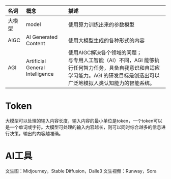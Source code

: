 |名词|概念|描述|
|:---|:---|:---|
|大模型|model|使用算力训练出来的参数模型|
|AIGC|AI Generated Content|使用大模型生成的各种形式的内容|
|AGI|Artificial General Intelligence|使用AIGC解决各个领域的问题；<br>与专用人工智能（AI）不同，AGI 能够执行任何智力任务，具备自我意识和自适应学习能力。AGI 的研发目标是创造出可以广泛地模拟人类认知能力的智能系统。|

# Token
大模型可以处理的输入内容长度，输入内容的最小单位是token，一个token可以是一个单词或字符。大模型可处理的输入内容越长，则可以同时综合越多的信息进行决策，输出的内容越准确。

# AI工具
文生图：Midjourney，Stable Diffusion，Dalle3
文生视频：Runway，Sora

